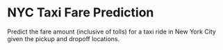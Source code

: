 # NYC Taxi Fare Prediction
Predict the fare amount (inclusive of tolls) for a taxi ride in New York City given the pickup and dropoff locations.
